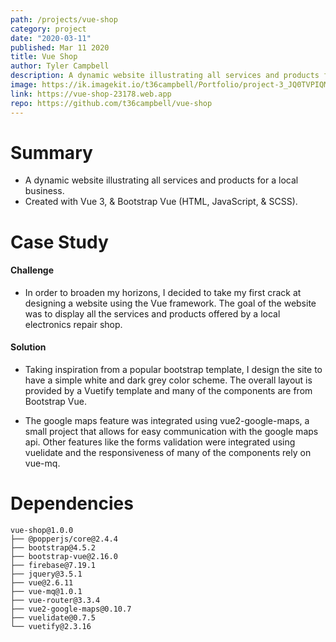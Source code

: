 ```yaml
---
path: /projects/vue-shop
category: project
date: "2020-03-11"
published: Mar 11 2020
title: Vue Shop   
author: Tyler Campbell
description: A dynamic website illustrating all services and products for a local business. Created with Vue 3, & Bootstrap Vue
image: https://ik.imagekit.io/t36campbell/Portfolio/project-3_JQ0TVPIQM.png
link: https://vue-shop-23178.web.app
repo: https://github.com/t36campbell/vue-shop
---
```



# Summary

* A dynamic website illustrating all services and products for a local business.
* Created with Vue 3, & Bootstrap Vue (HTML, JavaScript, & SCSS).

# Case Study

#### Challenge

* In order to broaden my horizons, I decided to take my first crack at designing a website using the Vue framework. The goal of the website was to display all the services and products offered by a local electronics repair shop.

#### Solution

* Taking inspiration from a popular bootstrap template, I design the site to have a simple white and dark grey color scheme. The overall layout is provided by a Vuetify template and many of the components are from Bootstrap Vue. 

* The google maps feature was integrated using vue2-google-maps, a small project that allows for easy communication with the google maps api. Other features like the forms validation were integrated using vuelidate and the responsiveness of many of the components rely on vue-mq. 

# Dependencies 
```
vue-shop@1.0.0
├── @popperjs/core@2.4.4
├── bootstrap@4.5.2
├── bootstrap-vue@2.16.0
├── firebase@7.19.1
├── jquery@3.5.1
├── vue@2.6.11
├── vue-mq@1.0.1
├── vue-router@3.3.4
├── vue2-google-maps@0.10.7
├── vuelidate@0.7.5
└── vuetify@2.3.16
```